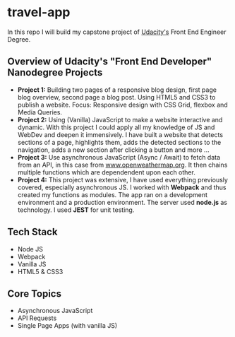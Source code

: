 # travel-app

In this repo I will build my capstone project of [Udacity's](https://www.udacity.com/course/front-end-web-developer-nanodegree--nd0011) Front End Engineer Degree.

## Overview of Udacity's "Front End Developer" Nanodegree Projects

- __Project 1:__ Building two  pages of a responsive blog design, first page blog overview, second page a blog post. Using HTML5 and CSS3 to publish a website. Focus: Responsive design with CSS Grid, flexbox and Media Queries.
- __Project 2:__ Using (Vanilla) JavaScript to make a website interactive and dynamic. With this project I could apply all my knowledge of JS and WebDev and deepen it immensively. I have built a website that detects sections of a page, highlights them, adds the detected sections to the navigation, adds a new section after clicking a button and more ... 
- __Project 3:__ Use asynchronous JavaScript (Async / Await) to fetch data from an API, in this case from www.openweathermap.org. It then chains multiple functions which are dependendent upon each other. 
- __Project 4:__ This project was extensive, I have used everything previously covered, especially asynchronous JS. I worked with __Webpack__ and thus created my functions as modules. The app ran on a development environment and a production environment. The server used __node.js__ as technology. I used __JEST__ for unit testing.

## Tech Stack
- Node JS
- Webpack
- Vanilla JS
- HTML5 & CSS3

## Core Topics

- Asynchronous JavaScript
- API Requests
- Single Page Apps (with vanilla JS)